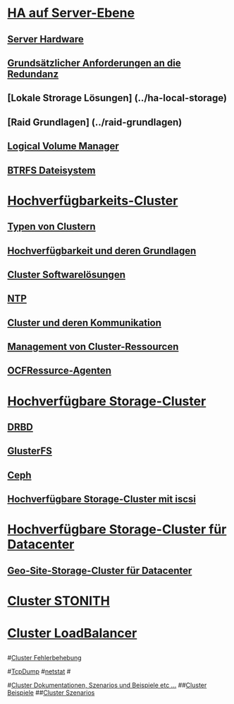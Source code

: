 # [HA auf Server-Ebene](../ha-server)
## [Server Hardware](../server-hardware)
## [Grundsätzlicher Anforderungen an die Redundanz](../redundanz-anforderungen)
## [Lokale Strorage Lösungen] (../ha-local-storage)
## [Raid Grundlagen] (../raid-grundlagen)
## [Logical Volume Manager](../lvm)
## [BTRFS Dateisystem](../btrfs)

# [Hochverfügbarkeits-Cluster](../ha-cluster)
## [Typen von Clustern](../cluster-typen)
## [Hochverfügbarkeit und deren Grundlagen](../ha-grundlagen)
## [Cluster Softwarelösungen](../cluster-software)
## [NTP](../ntp)
## [Cluster und deren Kommunikation](../cluster-kommunikation)
## [Management von Cluster-Ressourcen](../cluster-mgmnt-ressourcen)
## [OCFRessurce-Agenten](../cluster-ocf-agenten)
## []()

# [Hochverfügbare Storage-Cluster](../ha-storage)
## [DRBD](../drbd)
## [GlusterFS](../glusterfs)
## [Ceph](../ceph)
## [Hochverfügbare Storage-Cluster mit iscsi](../iscsi)

# [Hochverfügbare Storage-Cluster für Datacenter](../ha-storage-cluster-datacenter)
## [Geo-Site-Storage-Cluster für Datacenter](../geo-site-ha-storage-cluster-datacenter)
## []()
## []()

# [Cluster STONITH](cluster-stonith)

# [Cluster LoadBalancer](../cluster-loadbalancer)
## []()

#[Cluster Fehlerbehebung](../cluster-fehlerbehebung)

#[TcpDump](../tcpdump)
#[netstat](../netstat)
#[]()


#[Cluster Dokumentationen, Szenarios  und Beispiele etc ...](../cluster-doc-examples-etc)
##[Cluster Beispiele](../cluster-beispiele)
##[Cluster Szenarios](../cluster-szenarios)

